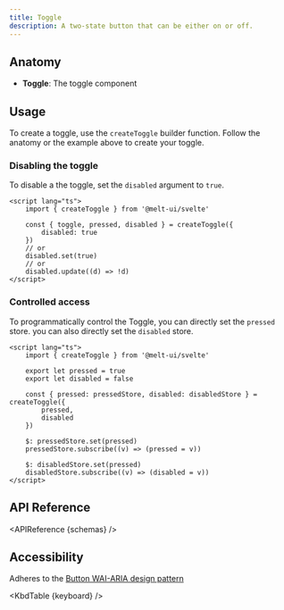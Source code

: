 ```yaml
---
title: Toggle
description: A two-state button that can be either on or off.
---
```


<script>
    import { APIReference, KbdTable } from '$docs/components'
    export let schemas
    export let keyboard
</script>

## Anatomy

- **Toggle**: The toggle component

## Usage

To create a toggle, use the `createToggle` builder function. Follow the anatomy or the example above
to create your toggle.

### Disabling the toggle

To disable a the toggle, set the `disabled` argument to `true`.

```svelte {5,8,10}
<script lang="ts">
	import { createToggle } from '@melt-ui/svelte'

	const { toggle, pressed, disabled } = createToggle({
		disabled: true
	})
	// or
	disabled.set(true)
	// or
	disabled.update((d) => !d)
</script>
```

### Controlled access

To programmatically control the Toggle, you can directly set the `pressed` store. you can also
directly set the `disabled` store.

```svelte {4-5,8-9,12-13,15-16}
<script lang="ts">
	import { createToggle } from '@melt-ui/svelte'

	export let pressed = true
	export let disabled = false

	const { pressed: pressedStore, disabled: disabledStore } = createToggle({
		pressed,
		disabled
	})

	$: pressedStore.set(pressed)
	pressedStore.subscribe((v) => (pressed = v))

	$: disabledStore.set(pressed)
	disabledStore.subscribe((v) => (disabled = v))
</script>
```

## API Reference

<APIReference {schemas} />

## Accessibility

Adheres to the [Button WAI-ARIA design pattern](https://www.w3.org/WAI/ARIA/apg/patterns/button/)

<KbdTable {keyboard} />
